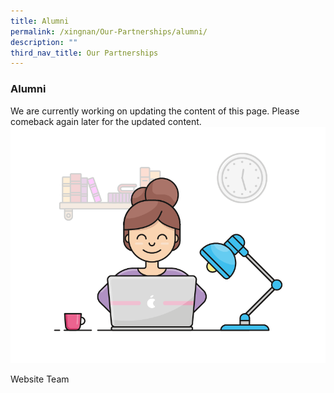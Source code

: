 ```yaml
---
title: Alumni
permalink: /xingnan/Our-Partnerships/alumni/
description: ""
third_nav_title: Our Partnerships
---
```

### Alumni
We are currently working on updating the content of this page. Please comeback again later for the updated content. 
![](/images/working.gif)

Website Team 
